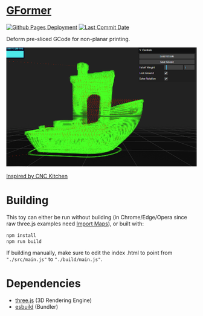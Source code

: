 # [GFormer](https://zalo.github.io/GFormer/)

<p align="left">
  <a href="https://github.com/zalo/GFormer/deployments/activity_log?environment=github-pages">
      <img src="https://img.shields.io/github/deployments/zalo/GFormer/github-pages?label=Github%20Pages%20Deployment" title="Github Pages Deployment"></a>
  <a href="https://github.com/zalo/GFormer/commits/master">
      <img src="https://img.shields.io/github/last-commit/zalo/GFormer" title="Last Commit Date"></a>
  <!--<a href="https://github.com/zalo/GFormer/blob/master/LICENSE">
      <img src="https://img.shields.io/github/license/zalo/GFormer" title="License: Apache V2"></a>-->  <!-- No idea what license this should be! -->
</p>

Deform pre-sliced GCode for non-planar printing.

[![GFormer Deforming a Benchy](./GCodeDistorter.gif)](https://zalo.github.io/GFormer/)

[Inspired by CNC Kitchen](https://www.youtube.com/watch?v=0XaaUXOwzTs)

 # Building

This toy can either be run without building (in Chrome/Edge/Opera since raw three.js examples need [Import Maps](https://caniuse.com/import-maps)), or built with:
```
npm install
npm run build
```
If building manually, make sure to edit the index .html to point from `"./src/main.js"` to `"./build/main.js"`.

 # Dependencies
 - [three.js](https://github.com/mrdoob/three.js/) (3D Rendering Engine)
 - [esbuild](https://github.com/evanw/esbuild/) (Bundler)
